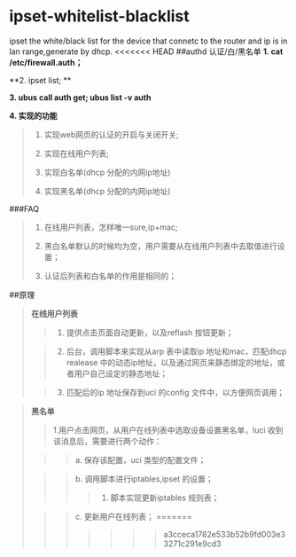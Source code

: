 # ipset-whitelist-blacklist
ipset the white/black list for the device that connetc to the router and ip is in lan range,generate by dhcp.
<<<<<<< HEAD
##authd 认证/白/黑名单
**1. cat /etc/firewall.auth；**
>

**2. ipset list; **
>

**3. ubus call auth get; ubus list -v auth**

**4. 实现的功能**
>
>1. 实现web网页的认证的开启与关闭开关;
>
>2. 实现在线用户列表;
>
>3. 实现白名单(dhcp 分配的内网ip地址)
>
>4. 实现黑名单(dhcp 分配的内网ip地址)

###FAQ

>1. 在线用户列表，怎样唯一sure,ip+mac;
>
>2. 黑白名单默认的时候均为空，用户需要从在线用户列表中去取值进行设置；
>
>3. 认证后列表和白名单的作用是相同的；

##原理
>**在线用户列表**
>
>>1. 提供点击页面自动更新，以及reflash 按钮更新；
>
>>2. 后台，调用脚本来实现从arp 表中读取ip 地址和mac，匹配dhcp realease 中的动态ip地址，以及通过网页来静态绑定的地址，或者用户自己设定的静态地址；
>
>>3. 匹配后的ip 地址保存到uci 的config 文件中，以方便网页调用；

>**黑名单**
>
>>1.用户点击网页，从用户在线列表中选取设备设置黑名单，luci 收到该消息后，需要进行两个动作：
>
>>>a. 保存该配置，uci 类型的配置文件；
>
>>>b. 调用脚本进行iptables,ipset 的设置；
>>>>1. 脚本实现更新iptables 规则表；
>
>>>c. 更新用户在线列表；
=======
>>>>>>> a3cceca1782e533b52b9fd003e33271c291e9cd3

